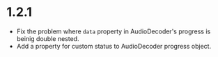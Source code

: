 # 1.2.1
- Fix the problem where `data` property in AudioDecoder's progress is beinig double nested.
- Add a property for custom status to AudioDecoder progress object.